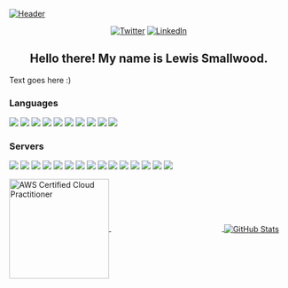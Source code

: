 <!--
Here are some ideas to get you started:

- 🔭 I’m currently working on ...
- 🌱 I’m currently learning ...
- 👯 I’m looking to collaborate on ...
- 🤔 I’m looking for help with ...
- 💬 Ask me about ...
- 📫 How to reach me: ...
- 😄 Pronouns: ...
- ⚡ Fun fact: ...
-->


[![Header](https://raw.githubusercontent.com/LewisSmallwood/LewisSmallwood/master/Media/GitHubBanner.png "Header")](https://lewissmallwood.co.uk)

<p align="center">    
	<a href="https://twitter.com/LewisSmallwood"><img src="https://img.shields.io/badge/Twitter--_.svg?style=social&logo=twitter" alt="Twitter"></a>
	<a href="https://www.linkedin.com/in/lewissmallwood/"><img src="https://img.shields.io/badge/LinkedIn--_.svg?style=social&logo=linkedin" alt="LinkedIn"></a>
</p>

<h2 align="center">Hello there! My name is Lewis Smallwood.</h2>

Text goes here :)

<h3 align="left">Languages</h3>

![](https://img.shields.io/static/v1?label=Code&message=C%23&color=brightgreen)
![](https://img.shields.io/badge/Code-ASP.NET%20Core-brightgreen)
![](https://img.shields.io/badge/Code-Node.js-brightgreen)
![](https://img.shields.io/badge/Code-Xamarin-brightgreen)
![](https://img.shields.io/badge/Code-Laravel%20PHP-brightgreen)
![](https://img.shields.io/badge/Code-Java-brightgreen)
![](https://img.shields.io/badge/Code-Python-brightgreen)
![](https://img.shields.io/badge/Code-JavaScript-brightgreen)
![](https://img.shields.io/badge/Code-HTML-brightgreen)
![](https://img.shields.io/badge/Code-CSS-brightgreen)

<!-- iOS, Android, Objective-C -->
<!-- General - Networking, Firewalls, Routing, Enterprise WiFi, GIS & Mapping, Integrations, Automation, etc. -->
<!-- IoT - C++, Arduino, Raspberry Pi, ESP, PIC, STM -->

### Servers
![](https://img.shields.io/badge/Tools-Hosting-informational)
![](https://img.shields.io/badge/Tools-Windows-informational)
![](https://img.shields.io/badge/Tools-Linux-informational)
![](https://img.shields.io/badge/Tools-NGINX-informational)
![](https://img.shields.io/badge/Tools-Apache-informational)
![](https://img.shields.io/badge/Tools-VMWare-informational)
![](https://img.shields.io/badge/Tools-CI/CD-informational)
![](https://img.shields.io/badge/Tools-Load_Balancing-informational)
![](https://img.shields.io/badge/Tools-AWS-informational)
![](https://img.shields.io/badge/Tools-Microsoft_Azure-informational)
![](https://img.shields.io/badge/Tools-Swagger-informational)
![](https://img.shields.io/badge/Tools-REST_APIs-informational)
![](https://img.shields.io/badge/Tools-DigitalOcean-informational)
![](https://img.shields.io/badge/Tools-Docker-informational)
![](https://img.shields.io/badge/Tools-Microservices-informational)

<a href="https://www.credly.com/badges/76e6ee9a-546d-4423-a596-edb8ecfee818">
  <img align="center" src="https://images.credly.com/images/68468004-5a85-4f3b-bc58-590773979486/AWS-CloudPractitioner-2020.png" alt="AWS Certified Cloud Practitioner" width="180" height="180" />
  <img  align="center"  src="data:image/png;base64,iVBORw0KGgoAAAANSUhEUgAAAMgAAAAeCAQAAADDNpknAAAARElEQVR42u3RMQEAAAzCsOHf9ARggCOV0OQ0VSwAIiBABASIgAARECACIiBABASIgAARECACIiBABASIgAARECACou4BB4wAH1ez5sIAAAAASUVORK5CYII=" />
</a>

<a href="https://github.com/LewisSmallwood">
  <img align="center" src="https://github-readme-stats.vercel.app/api?username=LewisSmallwood&show_icons=true&hide=issues&line_height=27&count_private=true&include_all_commits=true&title_color=ffffff&text_color=c9cacc&icon_color=2bbc8a&bg_color=1d1f21&custom_title=Lewis%20Smallwood's%20Public%20Activity" alt="GitHub Stats" />
</a>
